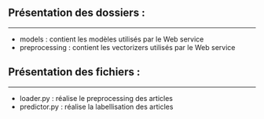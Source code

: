 ## Présentation des dossiers :
***
* models : contient les modèles utilisés par le Web service
* preprocessing : contient les vectorizers utilisés par le Web service

## Présentation des fichiers :
***
* loader.py : réalise le preprocessing des articles
* predictor.py : réalise la labellisation des articles